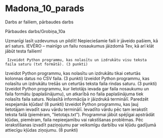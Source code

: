 # Madona_10_parads
Darbs ar failiem, pārbaudes darbs

Pārbaudes darbs/Grobiņa_10a

Uzmanīgi lasīt uzdevumus un pildīt! Nepieciešamie faili ir jāveido pašiem, kā arī saturs. IEVĒRO – mainīgo un failu nosaukumus jāizdomā Tev, kā arī klāt jābūt testa failiem!

     Izveidot Python programmu, kas nolasītu un izdrukātu visu teksta faila saturu (txt formātā). (3 punkti)
Izveidot Python programmu, kas nolasītu un izdrukātu tikai ceturtās kolonnas datus no CSV faila. (3 punkti)
     Izveidot Python programmu, kas nolasītu un izdrukātu trešās un ceturtās teksta faila rindas saturu. (3 punkti)
Izveidot Python programmu, kur lietotājs ievada gar faila nosaukumu un faila formātu (paplašinājumu), un atkarībā no faila paplašinājuma tiek nolasīts faila saturs. Nolasītā informācija ir jāizdrukā terminālī. Paredzēt iespejamās kļūdas! (8 punkti)
     Izveidot Python programmu, kas ļauj lietotājam ievadīt savu vārdu terminālī. Ievadīto vārdu pēc tam ierakstīt teksta failā (piemēram, "lietotajs.txt"). Programmai jābūt spējīgai apstrādāt kļūdas, piemēram, faila nepieejamību vai rakstīšanas problēmas. Pēc ierakstīšanas izvadīt paziņojumu par veiksmīgu darbību vai kļūdu gadījumā attiecīgu kļūdas ziņojumu. (8 punkti)
